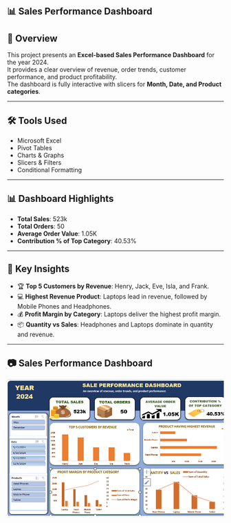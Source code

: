 ## 📊 Sales Performance Dashboard 

## 📌 Overview
This project presents an **Excel-based Sales Performance Dashboard** for the year 2024.  
It provides a clear overview of revenue, order trends, customer performance, and product profitability.  
The dashboard is fully interactive with slicers for **Month, Date, and Product categories**.

---

## 🛠️ Tools Used
- Microsoft Excel
- Pivot Tables
- Charts & Graphs
- Slicers & Filters
- Conditional Formatting

---

## 📊 Dashboard Highlights
- **Total Sales**: 523k  
- **Total Orders**: 50  
- **Average Order Value**: 1.05K  
- **Contribution % of Top Category**: 40.53%  

---

## 🔑 Key Insights
- 🏆 **Top 5 Customers by Revenue**: Henry, Jack, Eve, Isla, and Frank.  
- 💻 **Highest Revenue Product**: Laptops lead in revenue, followed by Mobile Phones and Headphones.  
- 💰 **Profit Margin by Category**: Laptops deliver the highest profit margin.  
- 📦 **Quantity vs Sales**: Headphones and Laptops dominate in quantity and revenue.  

---

## 📷 Sales Performance Dashboard



![image](https://github.com/Meghana12-max/Excel-Dashboard-Project/blob/main/Sales%20Performace%20Dashboard/Screenshot%202025-08-18%20225245.png)
